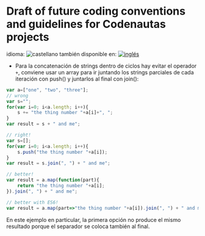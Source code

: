 <!--multilang v0 es:conveniciones-de-programacion.md en:coding-guidelines.md -->

<!--lang:es-->

# Draft of future coding conventions and guidelines for Codenautas projects

<!--lang:en--]

# Draft of future coding conventions and guidelines for Codenautas projects

[!--lang:*-->

<!--multilang buttons-->

idioma: ![castellano](https://raw.githubusercontent.com/codenautas/multilang/master/img/lang-es.png)
también disponible en:
[![inglés](https://raw.githubusercontent.com/codenautas/multilang/master/img/lang-en.png)](coding-guidelines.md)

<!--lang:es-->


<!--lang:en--]

## Porpuose
This document collects de facto coding conventions used in current projects, starting with a simple list with little or no clasification.
Hopefully, subsecuent versions of this documents will evolve into a more consistent classification.

## Contents
* [Node projects](#node-projects)
* [JavaScript guidelines](#javascript-guidelines)

---

## Node projects
* New projects should be created using [qa-control command-line utility](https://github.com/codenautas/qa-control) that generates a template with the minimal
  required setup, for example:
  
  ` mkdir myproject && cd myprojects && qa-control --init`
  
* Source code editor settings:
  * File encoding: UTF8 without BOM
  * Tabs according by file-type:

      ext | width
    ------|-------:
    css   |   2
    jade  |   2
    js    |   4
    md    |   2

  * Replace tabs with spaces
* Multi-language documentation should be written in github's style of markdown, starting in LEEME.md file, providing at least a description in english and spanish.
  * [multilang](https://github.com/codenautas/multilang) should be used to generate (from LEEME.md) README.md and other language files
  * Warning: README.md is required for npmjs.com publication
* [qa-control](https://github.com/codenautas/qa-control) can be used to check for various conventions including:
  * package.json format and dependencies
  * .gitignore, .travis, etc
  * jshint/eslint warnings and "use strict" declarations
  * "cucardas"
  * [multilang](https://github.com/codenautas/multilang) sincronization

---

## JavaScript guidelines
### Style
* Variables should be named using camel-case:
```javascript
  var father;
  var childPeter;
  var fatherAndSon;
```

* Methods of classes should be declared verbatim to favor debugging (i.e. with Chrome):
```javascript
var myClass = {}
// correct
myClass.myMethod = function myMethod() {};
// incorrect
myClass.myMethod = function() {};

```

* Open braces in conditionals and loops should be in on the same line as the keyword:
```javascript
// correct
if(condition) {
  // ...
}
for(var i; i<max; ++i) {
}

// incorrect
if(condition)
{
  // ...
}
while(condition)
{
  // ...
}
```
* **else** should be in the same line of the braces:
```javascript
if(condition) {
  // ...
} else {
  // ...
}
```

* The space between the keyword and the brace is optional, but must be consistent in the file:
```javascript
// one way
if(condition) {
  // ...
} else {

// the other way
if(condition){
  // ...
}else{
```

* Objects should be defined using {} syntax (inline form) when posible
```javascript

function f1(obj) {
  return obj.first + obj.second;
}
// use
var result = f1({first:12, second:54});

// instead of
function Param(first, second) {
  this.first = first;
  this.second = second;
}
var result = f1(new Param{12, 54));

```

### Performance

[!--lang:es-->

* Para la concatenación de strings dentro de ciclos hay evitar el operador `+`,
conviene usar un array para ir juntando los strings parciales de cada iteración con push() y juntarlos al final con join():
 
<!--lang:en--]

* String concatenation should be avoided, use array push() + join() instead:

[!--lang:*-->
```javascript
var a=["one", "two", "three"];
// wrong
var s="";
for(var i=0; i<a.length; i++){
    s += "the thing number "+a[i]+", ";
}
var result = s + " and me";

// right!
var s=[];
for(var i=0; i<a.length; i++){
    s.push("the thing number "+a[i]);
}
var result = s.join(", ") + " and me";

// better!
var result = a.map(function(part){
    return "the thing number "+a[i];
}).join(", ") + " and me";

// better with ES6!
var result = a.map(part=>"the thing number "+a[i]).join(", ") + " and me";
```
<!--lang:es-->

En este ejemplo en particular, la primera opción no produce el mismo resultado
porque el separador se coloca también al final.
 
<!--lang:en--]

[!--lang:*-->